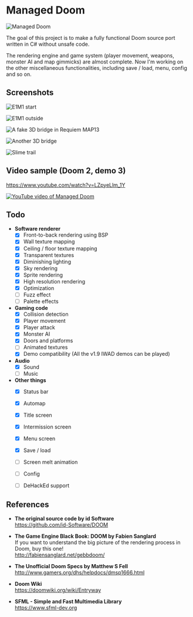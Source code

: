 # Managed Doom

![Managed Doom](screenshots/window.png)

The goal of this project is to make a fully functional Doom source port written in C# without unsafe code.  

The rendering engine and game system (player movement, weapons, monster AI and map gimmicks) are almost complete. Now I'm working on the other miscellaneous functionalities, including save / load, menu, config and so on.  



## Screenshots

![E1M1 start](screenshots/doom-e1m1-start.png)

![E1M1 outside](screenshots/doom-e1m1-outside.png)

![A fake 3D bridge in Requiem MAP13](screenshots/requiem-map13-bridge1.png)

![Another 3D bridge](screenshots/requiem-map13-bridge2.png)

![Slime trail](screenshots/doom-e1m1-slime.png)



## Video sample (Doom 2, demo 3)

https://www.youtube.com/watch?v=LZpyeLlm_1Y  

[![YouTube video of Managed Doom](https://img.youtube.com/vi/LZpyeLlm_1Y/0.jpg)](https://www.youtube.com/watch?v=LZpyeLlm_1Y)



## Todo

- __Software renderer__  
    * [x] Front-to-back rendering using BSP
    * [x] Wall texture mapping
    * [x] Ceiling / floor texture mapping
    * [x] Transparent textures
    * [x] Diminishing lighting
    * [x] Sky rendering
    * [x] Sprite rendering
    * [x] High resolution rendering
    * [x] Optimization
    * [ ] Fuzz effect
    * [ ] Palette effects

- __Gaming code__
    * [x] Collision detection
    * [x] Player movement
    * [x] Player attack
    * [x] Monster AI
    * [x] Doors and platforms
    * [ ] Animated textures
    * [x] Demo compatibility (All the v1.9 IWAD demos can be played)

- __Audio__
    * [x] Sound
    * [ ] Music

- __Other things__
    * [x] Status bar
    * [x] Automap
    * [x] Title screen
    * [x] Intermission screen
    * [x] Menu screen
    * [x] Save / load
    * [ ] Screen melt animation
    * [ ] Config
    * [ ] DeHackEd support



## References

- __The original source code by id Software__  
https://github.com/id-Software/DOOM

- __The Game Engine Black Book: DOOM by Fabien Sanglard__  
If you want to understand the big picture of the rendering process in Doom, buy this one!  
http://fabiensanglard.net/gebbdoom/

- __The Unofficial Doom Specs by Matthew S Fell__  
http://www.gamers.org/dhs/helpdocs/dmsp1666.html

- __Doom Wiki__  
https://doomwiki.org/wiki/Entryway

- __SFML - Simple and Fast Multimedia Library__  
https://www.sfml-dev.org
